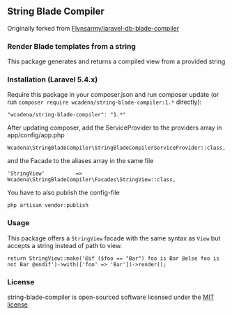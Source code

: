 ## String Blade Compiler

Originally forked from [Flynsarmy/laravel-db-blade-compiler](https://github.com/Flynsarmy/laravel-db-blade-compiler)

### Render Blade templates from a string

This package generates and returns a compiled view from a provided string

### Installation (Laravel 5.4.x)

Require this package in your composer.json and run composer update (or run `composer require wcadena/string-blade-compiler:1.*` directly):

    "wcadena/string-blade-compiler": "1.*"

After updating composer, add the ServiceProvider to the providers array in app/config/app.php

    Wcadena\StringBladeCompiler\StringBladeCompilerServiceProvider::class,

and the Facade to the aliases array in the same file

    'StringView'          => Wcadena\StringBladeCompiler\Facades\StringView::class,

You have to also publish the config-file

    php artisan vendor:publish


### Usage

This package offers a `StringView` facade with the same syntax as `View` but accepts a string instead of path to view.

    return StringView::make('@if ($foo == "Bar") foo is Bar @else foo is not Bar @endif')->with(['foo' => 'Bar'])->render();


### License

string-blade-compiler is open-sourced software licensed under the [MIT license](http://opensource.org/licenses/MIT)
